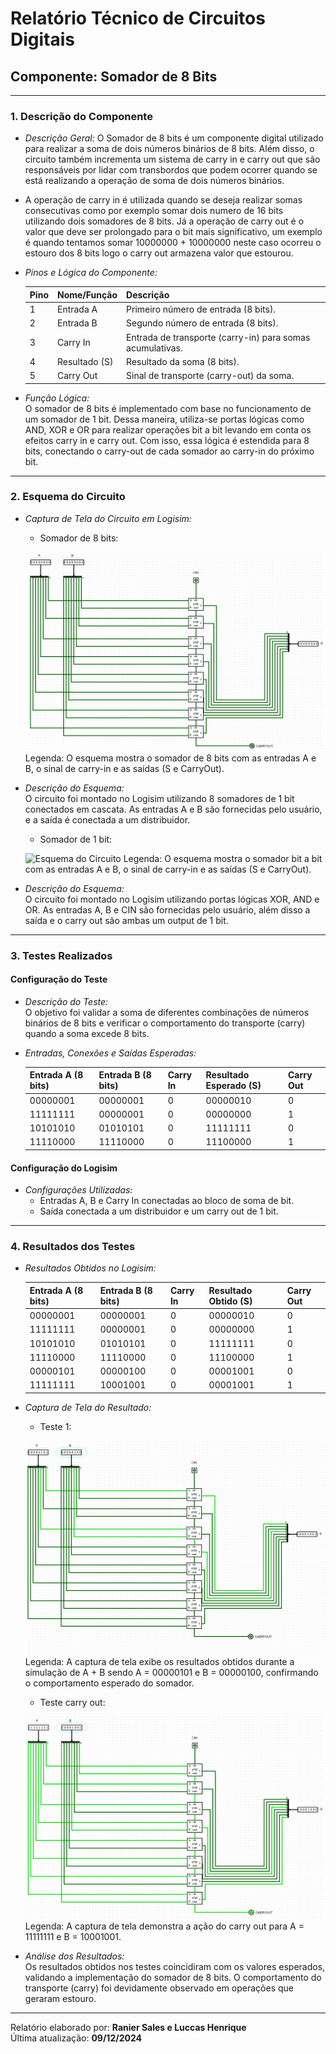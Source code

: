 # Relatório Técnico de Circuitos Digitais

## Componente: Somador de 8 Bits

---

### 1. Descrição do Componente

- *Descrição Geral:* O Somador de 8 bits é um componente digital utilizado para realizar a soma de dois números binários de 8 bits. Além disso, o circuito também incrementa um sistema de carry in e carry out que são responsáveis por lidar com transbordos que podem ocorrer quando se está realizando a operação de soma de dois números binários.

- A operação de carry in é utilizada quando se deseja realizar somas consecutivas como por exemplo somar dois numero de 16 bits utilizando dois somadores de 8 bits. Já a operação de carry out é o valor que deve ser prolongado para o bit mais significativo, um exemplo é quando tentamos somar 10000000 + 10000000 neste caso ocorreu o estouro dos 8 bits logo o carry out armazena valor que estourou.

- *Pinos e Lógica do Componente:*  

  | Pino | Nome/Função           | Descrição                                                   |
  |------|-----------------------|-----------------------------------------------------------|
  | 1    | Entrada A             | Primeiro número de entrada (8 bits).                      |
  | 2    | Entrada B             | Segundo número de entrada (8 bits).                       |
  | 3    | Carry In              | Entrada de transporte (carry-in) para somas acumulativas. |
  | 4    | Resultado (S)         | Resultado da soma (8 bits).                               |
  | 5    | Carry Out             | Sinal de transporte (carry-out) da soma.                  |

- *Função Lógica:*  
  O somador de 8 bits é implementado com base no funcionamento de um somador de 1 bit. Dessa maneira, utiliza-se portas lógicas como AND, XOR e OR para realizar operações bit a bit levando em conta os efeitos carry in e carry out. Com isso, essa lógica é estendida para 8 bits, conectando o carry-out de cada somador ao carry-in do próximo bit.

---

### 2. Esquema do Circuito

- *Captura de Tela do Circuito em Logisim:*
  
  - Somador de 8 bits:
    
  ![Esquema do Circuito](Imagens/Somador_cicuito_completo.png)  
  Legenda: O esquema mostra o somador de 8 bits com as entradas A e B, o sinal de carry-in e as saídas (S e CarryOut).

- *Descrição do Esquema:*  
  O circuito foi montado no Logisim utilizando 8 somadores de 1 bit conectados em cascata. As entradas A e B são fornecidas pelo usuário, e a saída é conectada a um distribuidor.

  - Somador de 1 bit:
    
  ![Esquema do Circuito]()
  Legenda: O esquema mostra o somador bit a bit com as entradas A e B, o sinal de carry-in e as saídas (S e CarryOut).

- *Descrição do Esquema:*  
  O circuito foi montado no Logisim utilizando portas lógicas XOR, AND e OR. As entradas A, B e CIN são fornecidas pelo usuário, além disso a saída e o carry out são ambas um output de 1 bit.
---

### 3. Testes Realizados

#### Configuração do Teste

- *Descrição do Teste:*  
  O objetivo foi validar a soma de diferentes combinações de números binários de 8 bits e verificar o comportamento do transporte (carry) quando a soma excede 8 bits.

- *Entradas, Conexões e Saídas Esperadas:*  

  | Entrada A (8 bits) | Entrada B (8 bits) | Carry In | Resultado Esperado (S) | Carry Out |
  |--------------------|--------------------|----------|-------------------------|-----------|
  | 00000001           | 00000001           | 0        | 00000010               | 0         |
  | 11111111           | 00000001           | 0        | 00000000               | 1         |
  | 10101010           | 01010101           | 0        | 11111111               | 0         |
  | 11110000           | 11110000           | 0        | 11100000               | 1         |

#### Configuração do Logisim

- *Configurações Utilizadas:*  
  - Entradas A, B e Carry In conectadas ao bloco de soma de bit.  
  - Saída conectada a um distribuidor e um carry out de 1 bit.  
    

---

### 4. Resultados dos Testes

- *Resultados Obtidos no Logisim:*  

  | Entrada A (8 bits) | Entrada B (8 bits) | Carry In | Resultado Obtido (S)  | Carry Out |
  |--------------------|--------------------|----------|------------------------|-----------|
  | 00000001           | 00000001           | 0        | 00000010              | 0         |
  | 11111111           | 00000001           | 0        | 00000000              | 1         |
  | 10101010           | 01010101           | 0        | 11111111              | 0         |
  | 11110000           | 11110000           | 0        | 11100000              | 1         |
  | 00000101           | 00000100           | 0        | 00001001              | 0         |
  | 11111111           | 10001001           | 0        | 00001001              | 1         |

- *Captura de Tela do Resultado:*

  - Teste 1:
    
  ![Resultados do Teste](Imagens/Somador_teste1.png)  
  Legenda: A captura de tela exibe os resultados obtidos durante a simulação de A + B sendo A = 00000101 e B = 00000100, confirmando o comportamento esperado do somador.
  
  - Teste carry out:
    
  ![Resultados do Teste](Imagens/Somador_teste_carryout.png)  
  Legenda: A captura de tela demonstra a ação do carry out para A = 11111111 e B = 10001001.

- *Análise dos Resultados:*  
  Os resultados obtidos nos testes coincidiram com os valores esperados, validando a implementação do somador de 8 bits. O comportamento do transporte (carry) foi devidamente observado em operações que geraram estouro.

---

Relatório elaborado por: **Ranier Sales e Luccas Henrique**  
Última atualização: **09/12/2024**
